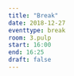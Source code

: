 ```yaml
---
title: "Break"
date: 2018-12-27
eventtype: break
room: 3.pulp
start: 16:00
end: 16:25
draft: false
---
```

